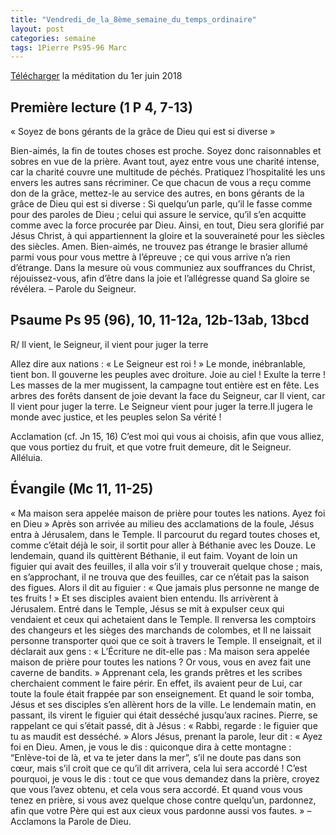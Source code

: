 ```yaml
---
title: "Vendredi_de_la_8ème_semaine_du_temps_ordinaire"
layout: post
categories: semaine
tags: 1Pierre Ps95-96 Marc  
---
```


[Télécharger](https://bruno-sou.github.io/mypages//pj/06-01_Messe_du_vendredi_1er_juin_2018.pdf) la méditation du 1er juin 2018

## Première lecture (1 P 4, 7-13)
« Soyez de bons gérants de la grâce de Dieu qui est si diverse »

Bien-aimés, la fin de toutes choses est proche.
Soyez donc raisonnables et sobres en vue de la prière.
Avant tout, ayez entre vous une charité intense, 
car la charité couvre une multitude de péchés.
Pratiquez l’hospitalité les uns envers les autres sans récriminer.
Ce que chacun de vous a reçu comme don de la grâce, 
mettez-le au service des autres,
en bons gérants de la grâce de Dieu qui est si diverse :
Si quelqu’un parle, qu’il le fasse comme pour des paroles de Dieu ;
celui qui assure le service, qu’il s’en acquitte comme avec la force procurée par Dieu.
Ainsi, en tout, Dieu sera glorifié par Jésus Christ,
à qui appartiennent la gloire et la souveraineté
pour les siècles des siècles. Amen.
Bien-aimés, ne trouvez pas étrange le brasier allumé parmi vous pour vous mettre à l’épreuve ;
ce qui vous arrive n’a rien d’étrange.
Dans la mesure où vous communiez aux souffrances du Christ, réjouissez-vous,
afin d’être dans la joie et l’allégresse quand Sa gloire se révélera.
            – Parole du Seigneur.


## Psaume Ps 95 (96), 10, 11-12a, 12b-13ab, 13bcd
R/ Il vient, le Seigneur, il vient pour juger la terre

Allez dire aux nations : « Le Seigneur est roi ! »
Le monde, inébranlable, tient bon.
Il gouverne les peuples avec droiture.
Joie au ciel ! Exulte la terre !
Les masses de la mer mugissent,
la campagne tout entière est en fête.
Les arbres des forêts dansent de joie
devant la face du Seigneur, car Il vient,
car Il vient pour juger la terre.
Le Seigneur vient pour juger la terre.Il jugera le monde avec justice,
et les peuples selon Sa vérité !

Acclamation (cf. Jn 15, 16)
C’est moi qui vous ai choisis, afin que vous alliez, que vous portiez du fruit,
et que votre fruit demeure, dit le Seigneur.
Alléluia.

## Évangile (Mc 11, 11-25)
« Ma maison sera appelée maison de prière pour toutes les nations. Ayez foi en Dieu »
Après son arrivée au milieu des acclamations de la foule, 
Jésus entra à Jérusalem, dans le Temple.
Il parcourut du regard toutes choses 
et, comme c’était déjà le soir, il sortit pour aller à Béthanie avec les Douze.
Le lendemain, quand ils quittèrent Béthanie, il eut faim.
Voyant de loin un figuier qui avait des feuilles, il alla voir s’il y trouverait quelque chose ;
mais, en s’approchant, il ne trouva que des feuilles, car ce n’était pas la saison des figues.
    Alors il dit au figuier :
« Que jamais plus personne ne mange de tes fruits ! »
Et ses disciples avaient bien entendu.
    Ils arrivèrent à Jérusalem.
Entré dans le Temple, Jésus se mit à expulser
ceux qui vendaient et ceux qui achetaient dans le Temple.
Il renversa les comptoirs des changeurs
et les sièges des marchands de colombes,
et Il ne laissait personne transporter quoi que ce soit à travers le Temple.
Il enseignait, et il déclarait aux gens : « L’Écriture ne dit-elle pas :
Ma maison sera appelée maison de prière pour toutes les nations ?
Or vous, vous en avez fait une caverne de bandits. »
Apprenant cela, les grands prêtres et les scribes cherchaient comment le faire périr.
En effet, ils avaient peur de Lui, car toute la foule était frappée par son enseignement.
Et quand le soir tomba, Jésus et ses disciples s’en allèrent hors de la ville.
    Le lendemain matin, en passant, ils virent le figuier qui était desséché jusqu’aux racines.
    Pierre, se rappelant ce qui s’était passé, dit à Jésus :
« Rabbi, regarde : le figuier que tu as maudit est desséché. »
    Alors Jésus, prenant la parole, leur dit :
« Ayez foi en Dieu.     Amen, je vous le dis :
quiconque dira à cette montagne : “Enlève-toi de là, et va te jeter dans la mer”, 
s’il ne doute pas dans son cœur, mais s’il croit que ce qu’il dit arrivera, cela lui sera accordé !
    C’est pourquoi, je vous le dis :
tout ce que vous demandez dans la prière, croyez que vous l’avez obtenu, et cela vous sera accordé.
Et quand vous vous tenez en prière, si vous avez quelque chose contre quelqu’un, pardonnez,
afin que votre Père qui est aux cieux vous pardonne aussi vos fautes. »
            – Acclamons la Parole de Dieu.
